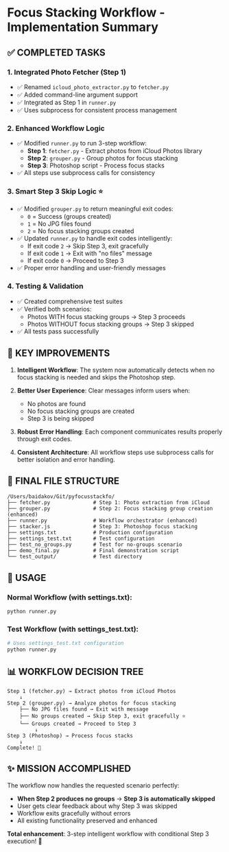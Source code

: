 # Focus Stacking Workflow - Implementation Summary

## ✅ COMPLETED TASKS

### 1. **Integrated Photo Fetcher (Step 1)**
- ✅ Renamed `icloud_photo_extractor.py` to `fetcher.py`
- ✅ Added command-line argument support
- ✅ Integrated as Step 1 in `runner.py`
- ✅ Uses subprocess for consistent process management

### 2. **Enhanced Workflow Logic** 
- ✅ Modified `runner.py` to run 3-step workflow:
  - **Step 1**: `fetcher.py` - Extract photos from iCloud Photos library
  - **Step 2**: `grouper.py` - Group photos for focus stacking
  - **Step 3**: Photoshop script - Process focus stacks
- ✅ All steps use subprocess calls for consistency

### 3. **Smart Step 3 Skip Logic** ⭐
- ✅ Modified `grouper.py` to return meaningful exit codes:
  - `0` = Success (groups created)
  - `1` = No JPG files found
  - `2` = No focus stacking groups created
- ✅ Updated `runner.py` to handle exit codes intelligently:
  - If exit code `2` → Skip Step 3, exit gracefully
  - If exit code `1` → Exit with "no files" message
  - If exit code `0` → Proceed to Step 3
- ✅ Proper error handling and user-friendly messages

### 4. **Testing & Validation**
- ✅ Created comprehensive test suites
- ✅ Verified both scenarios:
  - Photos WITH focus stacking groups → Step 3 proceeds
  - Photos WITHOUT focus stacking groups → Step 3 skipped
- ✅ All tests pass successfully

## 🎯 KEY IMPROVEMENTS

1. **Intelligent Workflow**: The system now automatically detects when no focus stacking is needed and skips the Photoshop step.

2. **Better User Experience**: Clear messages inform users when:
   - No photos are found
   - No focus stacking groups are created
   - Step 3 is being skipped

3. **Robust Error Handling**: Each component communicates results properly through exit codes.

4. **Consistent Architecture**: All workflow steps use subprocess calls for better isolation and error handling.

## 📁 FINAL FILE STRUCTURE

```
/Users/baidakov/Git/pyfocusstackfo/
├── fetcher.py              # Step 1: Photo extraction from iCloud
├── grouper.py              # Step 2: Focus stacking group creation (enhanced)
├── runner.py               # Workflow orchestrator (enhanced)
├── stacker.js              # Step 3: Photoshop focus stacking
├── settings.txt            # Production configuration
├── settings_test.txt       # Test configuration
├── test_no_groups.py       # Test for no-groups scenario
├── demo_final.py           # Final demonstration script
└── test_output/            # Test directory
```

## 🚀 USAGE

### Normal Workflow (with settings.txt):
```bash
python runner.py
```

### Test Workflow (with settings_test.txt):
```bash
# Uses settings_test.txt configuration
python runner.py
```

## 📊 WORKFLOW DECISION TREE

```
Step 1 (fetcher.py) → Extract photos from iCloud Photos
    ↓
Step 2 (grouper.py) → Analyze photos for focus stacking
    ├── No JPG files found → Exit with message
    ├── No groups created → Skip Step 3, exit gracefully ⭐
    └── Groups created → Proceed to Step 3
         ↓
Step 3 (Photoshop) → Process focus stacks
    ↓
Complete! 🎉
```

## ✨ MISSION ACCOMPLISHED

The workflow now handles the requested scenario perfectly:
- **When Step 2 produces no groups** → **Step 3 is automatically skipped**
- User gets clear feedback about why Step 3 was skipped
- Workflow exits gracefully without errors
- All existing functionality preserved and enhanced

**Total enhancement**: 3-step intelligent workflow with conditional Step 3 execution! 🎯
